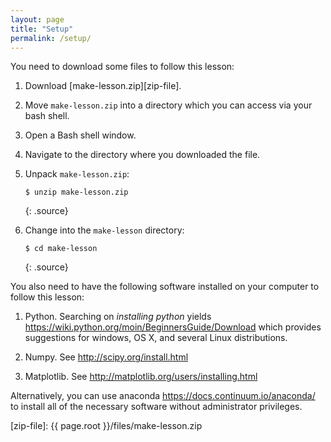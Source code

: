 ```yaml
---
layout: page
title: "Setup"
permalink: /setup/
---
```


You need to download some files to follow this lesson:

1. Download [make-lesson.zip][zip-file].

2. Move `make-lesson.zip` into a directory which you can access via your bash shell.

3. Open a Bash shell window.

4. Navigate to the directory where you downloaded the file.

5. Unpack `make-lesson.zip`:

   ~~~
   $ unzip make-lesson.zip
   ~~~
   {: .source}

6. Change into the `make-lesson` directory:

   ~~~
   $ cd make-lesson
   ~~~
   {: .source}

You also need to have the following software installed on your computer to
follow this lesson:

1. Python.  Searching on *installing python*
   yields <https://wiki.python.org/moin/BeginnersGuide/Download> which
   provides suggestions for windows, OS X, and several Linux
   distributions.

2. Numpy.  See <http://scipy.org/install.html>

3. Matplotlib.  See <http://matplotlib.org/users/installing.html>

Alternatively, you can use
anaconda <https://docs.continuum.io/anaconda/> to install all of the
necessary software without administrator privileges.

[zip-file]: {{ page.root }}/files/make-lesson.zip
